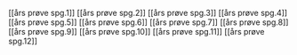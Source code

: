 [[års prøve spg.1]]
[[års prøve spg.2]]
[[års prøve spg.3]]
[[års prøve spg.4]]
[[års prøve spg.5]]
[[års prøve spg.6]]
[[års prøve spg.7]]
[[års prøve spg.8]]
[[års prøve spg.9]]
[[års prøve spg.10]]
[[års prøve spg.11]]
[[års prøve spg.12]]